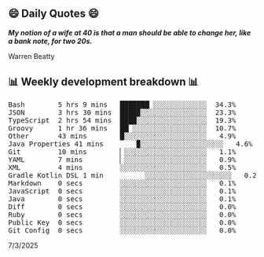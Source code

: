 ## 😄 Daily Quotes 😄

_**My notion of a wife at 40 is that a man should be able to change her, like a bank note, for two 20s.**_

Warren Beatty



## 📊 Weekly development breakdown 📊

<pre>Bash        5 hrs 9 mins   ███████▏░░░░░░░░░░░░░  34.3%
JSON        3 hrs 30 mins  ████▉░░░░░░░░░░░░░░░░  23.3%
TypeScript  2 hrs 54 mins  ████░░░░░░░░░░░░░░░░░  19.3%
Groovy      1 hr 36 mins   ██▏░░░░░░░░░░░░░░░░░░  10.7%
Other       43 mins        █░░░░░░░░░░░░░░░░░░░░   4.9%
Java Properties 41 mins        ▉░░░░░░░░░░░░░░░░░░░░   4.6%
Git         10 mins        ▏░░░░░░░░░░░░░░░░░░░░   1.1%
YAML        7 mins         ▏░░░░░░░░░░░░░░░░░░░░   0.9%
XML         4 mins         ░░░░░░░░░░░░░░░░░░░░░   0.5%
Gradle Kotlin DSL 1 min          ░░░░░░░░░░░░░░░░░░░░░   0.2%
Markdown    0 secs         ░░░░░░░░░░░░░░░░░░░░░   0.1%
JavaScript  0 secs         ░░░░░░░░░░░░░░░░░░░░░   0.1%
Java        0 secs         ░░░░░░░░░░░░░░░░░░░░░   0.1%
Diff        0 secs         ░░░░░░░░░░░░░░░░░░░░░   0.0%
Ruby        0 secs         ░░░░░░░░░░░░░░░░░░░░░   0.0%
Public Key  0 secs         ░░░░░░░░░░░░░░░░░░░░░   0.0%
Git Config  0 secs         ░░░░░░░░░░░░░░░░░░░░░   0.0%</pre>

7/3/2025
